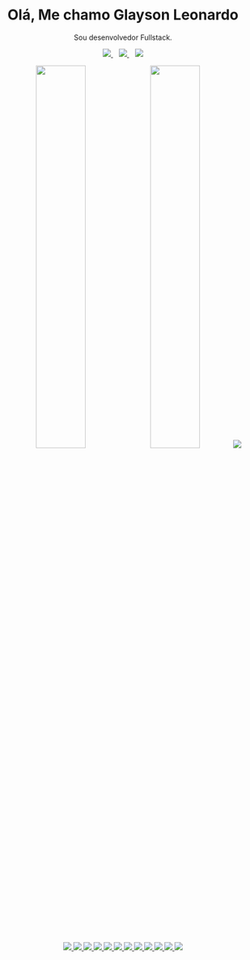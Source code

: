 <h1 align='center'>
  Olá, Me chamo Glayson Leonardo
</h1>

<p align='center'>
  Sou desenvolvedor Fullstack. 
</p>


<p align='center'>
  <a href="https://www.linkedin.com/in/glayson1997/">
    <img src="https://img.shields.io/badge/LinkedIn-0077B5?style=for-the-badge&logo=linkedin&logoColor=white" />        
  </a>&nbsp;&nbsp;
  <a href="mailto:glayson.leo@gmail.com">
    <img src="https://img.shields.io/badge/Gmail-D14836?style=for-the-badge&logo=gmail&logoColor=white" />
  </a>&nbsp;&nbsp;
   <a href="https://api.whatsapp.com/send?phone=5521975021708">
    <img src="https://img.shields.io/badge/WhatsApp-25D366?style=for-the-badge&logo=whatsapp&logoColor=white" />        
  </a>
</p>



<p align='center'>
  <a href="#"><img src="https://github-readme-stats.vercel.app/api?username=GlaysonL&show_icons=true&theme=dark" width="44%"></a>
  <a href="#"><img src="https://github-readme-stats.vercel.app/api/top-langs/?username=GlaysonL&layout=compact&langs_count=7&theme=dark" width="44%"></a>
  <img src="https://github-readme-streak-stats.herokuapp.com/?user=GlaysonL"/>
</p>


<p align='center'>
  <a href="#">
    
 <img src="https://img.shields.io/badge/-C%23-blueviolet?style=for-the-badge&logo=csharp"/>
    <img src="https://img.shields.io/badge/ASP.NET%20CORE-blueviolet?style=for-the-badge&logo=.NET"/>
<img src="https://img.shields.io/badge/Java-ED8B00?style=for-the-badge&logo=java&logoColor=white" />
<img src="https://img.shields.io/badge/Spring-6DB33F?style=for-the-badge&logo=spring&logoColor=white" />                 
<img src="https://img.shields.io/badge/Spring_Boot-F2F4F9?style=for-the-badge&logo=spring-boot" />   
<img src="https://img.shields.io/badge/Spring_Security-6DB33F?style=for-the-badge&logo=Spring-Security&logoColor=white" />
<img src="https://img.shields.io/badge/Apache_Maven-C71A36?style=for-the-badge&logo=apachemaven&logoColor=white" />
<img src="https://img.shields.io/badge/json-5E5C5C?style=for-the-badge&logo=json&logoColor=white" />
<img src="https://img.shields.io/badge/Hibernate-59666C?style=for-the-badge&logo=Hibernate&logoColor=white" />
<img src="https://img.shields.io/badge/MySQL-005C84?style=for-the-badge&logo=mysql&logoColor=white" />
<img src="https://img.shields.io/badge/PostgreSQL-316192?style=for-the-badge&logo=postgresql&logoColor=white" />
<img src="https://img.shields.io/badge/docker-%230db7ed.svg?style=for-the-badge&logo=docker&logoColor=white" /> 
    </a>  
</p>
